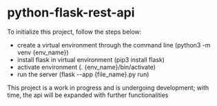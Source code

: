 # python-flask-rest-api

To initialize this project, follow the steps below:

* create a virtual environment through the command line (python3 -m venv {env_name})
* install flask in virtual environment (pip3 install flask)
* activate environment (. {env_name}/bin/activate)
* run the server (flask --app {file_name}.py run)

This project is a work in progress and is undergoing development; with time, the api will be expanded with further functionalities
